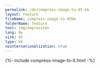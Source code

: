 ```yaml
---
permalink: /de/compress-image-to-45-kb
layout: feature
fileName: compress-image-to-45kb
folderName: feature
tool: imgcompression
lang: de
size: 45
type: kb
nointernationalization: true
---
```

{%- include compress-image-to-X.html -%}       
